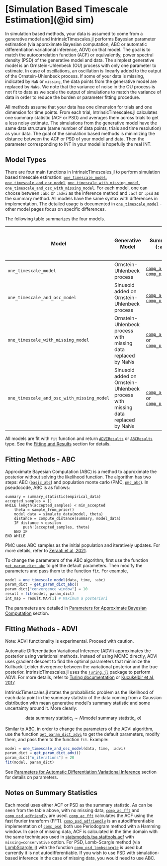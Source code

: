 # [Simulation Based Timescale Estimation](@id sim)

In simulation based methods, your data is assumed to come from a generative model and IntrinsicTimescales.jl performs Bayesian parameter estimation (via approximate Bayesian computation, ABC or automatic differentiation variational inference, ADVI) on that model. The goal is to match the autocorrelation function (ACF) or equivalently, power spectral density (PSD) of the generative model and data. The simplest generative model is an Ornstein-Uhlenbeck (OU) process with only one parameter to estimate. In case of oscillations, an oscillation is linearly added to the output of the Ornstein-Uhlenbeck process. If some of your data is missing, indicated by `NaN` or `missing`, the data points from the generative model are replaced by `NaN`s. We note that the variance of noise in the OU process is not fit to data as we scale the output of simulations to match the variance of data in order to reduce the burden or parameter fitting procedure. 

All methods assume that your data has one dimension for trials and one dimension for time points. From each trial, IntrinsicTimescales.jl calculates one summary statistic (ACF or PSD) and averages them across trials to get a less noisy estimate. The simulations from the generative model have the same data structure (same number of data points, trials and time resolution) as your data. The goal of the simulation based methods is minimizing the distance between the ACF or PSD of your model and data. Then the parameter corresponding to INT in your model is hopefully the real INT. 

## Model Types

There are four main functions in IntrinsicTimescales.jl to perform simulation based timescale estimation: [`one_timescale_model`](one_timescale.md), [`one_timescale_and_osc_model`](one_timescale_and_osc.md), [`one_timescale_with_missing_model`](one_timescale_with_missing.md), [`one_timescale_and_osc_with_missing_model`](one_timescale_and_osc_with_missing.md). For each model, one can choose between `:abc` or `:advi` as the inference method and `:acf` or `:psd` as the summary method. All models have the same syntax with differences in implementation. The detailed usage is documented in [`one_timescale_model`](one_timescale.md) - other model pages focus on specific differences. 

The following table summarizes the four models. 

| Model | Generative Model | Summary Method (`:acf` or `:psd`) | Supported Inference Methods (`:abc` or `:advi`) |
|-------|------------------|----------------|------------------|
| `one_timescale_model` | Ornstein-Uhlenbeck process | [`comp_ac_fft`](@ref) or [`comp_psd_adfriendly`](@ref) | ABC and ADVI |
| `one_timescale_and_osc_model` | Sinusoid added on Ornstein-Uhlenbeck process | [`comp_ac_fft`](@ref) or [`comp_psd_adfriendly`](@ref) | ABC and ADVI |
| `one_timescale_with_missing_model` | Ornstein-Uhlenbeck process with missing data replaced by NaNs | [`comp_ac_time_missing`](@ref) or [`comp_psd_lombscargle`](@ref) | ABC (for both ACF and PSD), ADVI (only ACF) |
| `one_timescale_and_osc_with_missing_model` | Sinusoid added on Ornstein-Uhlenbeck process with missing data replaced by NaNs | [`comp_ac_time_missing`](@ref) or [`comp_psd_lombscargle`](@ref) | ABC (for both ACF and PSD), ADVI (only ACF) |   

All models are fit with `fit` function and return [`ADVIResults`](@ref) or [`ABCResults`](@ref) type. See the [Fitting and Results](fit_result.md) section for details. 

## Fitting Methods - ABC

Approximate Bayesian Computation (ABC) is a method to approximate the posterior without solving the likelihood function. The algorithm has two steps: ABC ([`basic_abc`](@ref)) and population monte carlo (PMC, [`pmc_abc`](@ref)). In pseudocode, ABC is as follows:

```
summary = summary_statistic(empirical_data)
accepted_samples = []
WHILE length(accepted_samples) < min_accepted
    theta = sample_from_prior()
    model_data = simulate_data(model, theta)
    distance = compute_distance(summary, model_data)
    IF distance < epsilon
        push!(accepted_samples, theta)
    END IF
END WHILE
```

PMC uses ABC samples as the initial population and iteratively updates. For more details, refer to [Zeraati et al, 2021](https://www.nature.com/articles/s43588-022-00214-3). 

To change the parameters of the ABC algorithm, first use the function [`get_param_dict_abc`](@ref) to get the default parameters. Then modify the parameters and pass them to the function `fit`. For example, 

```julia
model = one_timescale_model(data, time, :abc)
param_dict = get_param_dict_abc()
param_dict["convergence_window"] = 10
result = fit(model, param_dict)
int_map = result.MAP[1] # Maximum a posteriori 
```
The parameters are detailed in [Parameters for Approximate Bayesian Computation](fit_parameters.md) section.

## Fitting Methods - ADVI

Note: ADVI functionality is experimental. Proceed with caution. 

Automatic Differentiation Variational Inference (ADVI) approximates the posterior using variational methods. Instead of using MCMC directly, ADVI uses gradient descent to find the optimal parameters that minimize the Kullback-Leibler divergence between the variational posterior and the true posterior. IntrinsicTimescales.jl uses the [`Turing.jl`](https://turing.ml/stable/) package to perform ADVI. For more details, refer to [Turing documentation](https://turing.ml/v0.22/docs/for-developers/variational_inference) or [Kucukelbir et al, 2017](https://arxiv.org/abs/1603.00788). 

IntrinsicTimescales.jl states the probabilistic problem as the likelihood of each data point in the summary statistic of the data coming from a Gaussian distribution with mean generative model's summary statistic and some uncertainty around it. More clearly:

```math
\textrm{data summary statistic}_i \sim N(\textrm{model summary statistic}_i, \sigma)
```

Similar to ABC, in order to change the parameters of the ADVI algorithm, use the function [`get_param_dict_advi`](@ref) to get the default parameters, modify them, and pass them to the function `fit`. Example:

```julia
model = one_timescale_and_osc_model(data, time, :advi)
param_dict = get_param_dict_advi()
param_dict["n_iterations"] = 20
fit(model, param_dict)
```

See [Parameters for Automatic Differentiation Variational Inference](fit_parameters.md) section for details on parameters.

## Notes on Summary Statistics

Each model uses either ACF or PSD as the summary statistic. As can be seen from the table above, with no missing data, [`comp_ac_fft`](@ref) and [`comp_psd_adfriendly`](@ref) are used. [`comp_ac_fft`](@ref) calculates the ACF using the fast fourier transform (FFT). [`comp_psd_adfriendly`](@ref) is an autodifferentiable implementation of [`comp_psd`](@ref); both use Periodogram method with a Hamming window. In case of missing data, ACF is calculated in the time domain with the same techniques used in [statsmodels.tsa.stattools.acf](https://www.statsmodels.org/stable/generated/statsmodels.tsa.stattools.acf.html) with `missing=conservative` option. For PSD, Lomb-Scargle method (via [LombScargle.jl](https://juliaastro.org/LombScargle.jl/stable/)) with the function  [`comp_psd_lombscargle`](@ref) is used but currently it is not autodifferentiable. If you wish to use PSD with simulation-based inference in the case of missing data, you would need to use ABC. 

